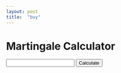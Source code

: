 ```yaml
---
layout: post
title:  "buy"
---
```


<!DOCTYPE html>
<html>
<head>
  <title>Martingale Calculator</title>
</head>
<body>
  <h1>Martingale Calculator</h1>
  <input type="text" id="deposit">
  <button onclick="calculate()">Calculate</button>
  <div id="result"></div>
</body>
<script>
function calculate() {
  const deposit = document.getElementById("deposit").value;
  const result = eval(`${number1} * 0.87`);
  document.getElementById("result").innerHTML = result;
}
</script>
</html>
